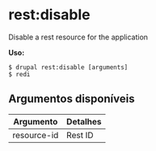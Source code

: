 # rest:disable
Disable a rest resource for the application

**Uso:**
```
$ drupal rest:disable [arguments]
$ redi  
```

## Argumentos disponíveis
Argumento | Detalhes
---------|-------------
resource-id | Rest ID

